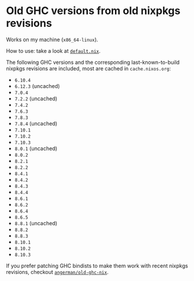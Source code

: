# Old GHC versions from old nixpkgs revisions

Works on my machine (`x86_64-linux`).

How to use: take a look at [`default.nix`](default.nix).

The following GHC versions and the corresponding last-known-to-build nixpkgs
revisions are included, most are cached in `cache.nixos.org`:

- `6.10.4`
- `6.12.3` (uncached)
- `7.0.4`
- `7.2.2` (uncached)
- `7.4.2`
- `7.6.3`
- `7.8.3`
- `7.8.4` (uncached)
- `7.10.1`
- `7.10.2`
- `7.10.3`
- `8.0.1` (uncached)
- `8.0.2`
- `8.2.1`
- `8.2.2`
- `8.4.1`
- `8.4.2`
- `8.4.3`
- `8.4.4`
- `8.6.1`
- `8.6.2`
- `8.6.4`
- `8.6.5`
- `8.8.1` (uncached)
- `8.8.2`
- `8.8.3`
- `8.10.1`
- `8.10.2`
- `8.10.3`

If you prefer patching GHC bindists to make them work with recent nixpkgs
revisions, checkout
[`angerman/old-ghc-nix`](https://github.com/angerman/old-ghc-nix/tree/master2).
